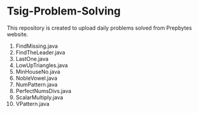 # Tsig-Problem-Solving
This repository is created to upload daily problems solved from Prepbytes website. 
1. FindMissing.java
2. FindTheLeader.java
3. LastOne.java
4. LowUpTriangles.java
5. MinHouseNo.java
6. NobleVowel.java
7. NumPattern.java
8. PerfectNumsDivs.java
9. ScalarMultiply.java
10. VPattern.java
